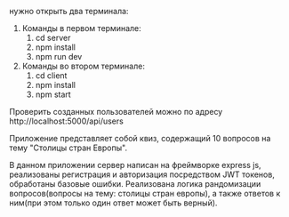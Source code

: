 нужно открыть два терминала:
1) Команды в первом терминале:
    1. cd server
    2. npm install
    3. npm run dev
2) Команды во втором терминале:
    1. cd client
    2. npm install
    3. npm start

Проверить созданных пользователей можно по адресу http://localhost:5000/api/users

Приложение представляет собой квиз, содержащий 10 вопросов на тему "Столицы стран Европы".

В данном приложении сервер написан на фреймворке express js, реализованы регистрация и авторизация посредством JWT токенов, обработаны базовые ошибки.
Реализована логика рандомизации вопросов(вопросы на тему: столицы стран европы), а также ответов к ним(при этом только один ответ может быть верный).
